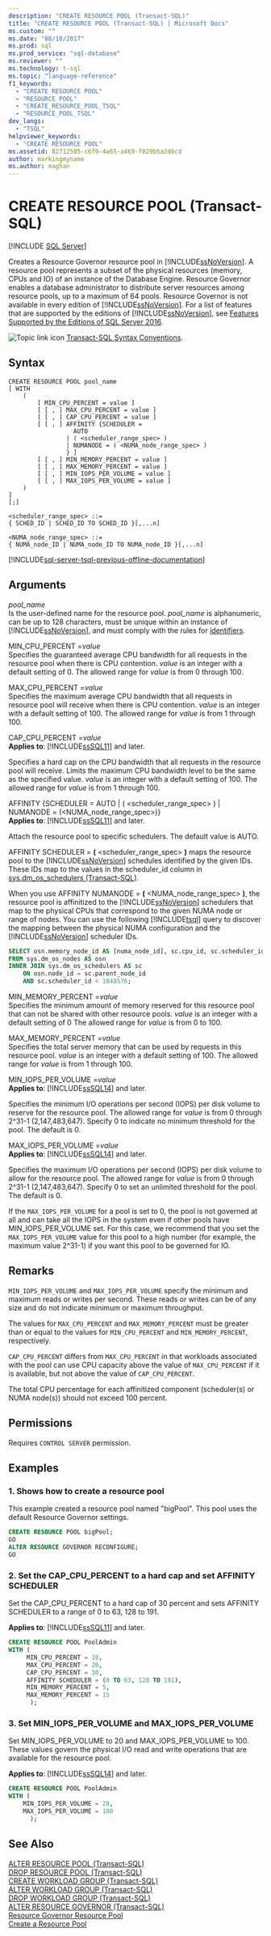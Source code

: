 ```yaml
---
description: "CREATE RESOURCE POOL (Transact-SQL)"
title: "CREATE RESOURCE POOL (Transact-SQL) | Microsoft Docs"
ms.custom: ""
ms.date: "08/10/2017"
ms.prod: sql
ms.prod_service: "sql-database"
ms.reviewer: ""
ms.technology: t-sql
ms.topic: "language-reference"
f1_keywords: 
  - "CREATE RESOURCE POOL"
  - "RESOURCE POOL"
  - "CREATE_RESOURCE_POOL_TSQL"
  - "RESOURCE_POOL_TSQL"
dev_langs: 
  - "TSQL"
helpviewer_keywords: 
  - "CREATE RESOURCE POOL"
ms.assetid: 82712505-c6f9-4a65-a469-f029b5a2d6cd
author: markingmyname
ms.author: maghan
---
```

# CREATE RESOURCE POOL (Transact-SQL)
[!INCLUDE [SQL Server](../../includes/applies-to-version/sqlserver.md)]

Creates a Resource Governor resource pool in [!INCLUDE[ssNoVersion](../../includes/ssnoversion-md.md)]. A resource pool represents a subset of the physical resources (memory, CPUs and IO) of an instance of the Database Engine. Resource Governor enables a database administrator to distribute server resources among resource pools, up to a maximum of 64 pools. Resource Governor is not available in every edition of [!INCLUDE[ssNoVersion](../../includes/ssnoversion-md.md)]. For a list of features that are supported by the editions of [!INCLUDE[ssNoVersion](../../includes/ssnoversion-md.md)], see [Features Supported by the Editions of SQL Server 2016](~/sql-server/editions-and-supported-features-for-sql-server-2016.md).  
  
![Topic link icon](../../database-engine/configure-windows/media/topic-link.gif "Topic link icon") [Transact-SQL Syntax Conventions](../../t-sql/language-elements/transact-sql-syntax-conventions-transact-sql.md).  
  
## Syntax  
```syntaxsql
CREATE RESOURCE POOL pool_name  
[ WITH  
    (  
        [ MIN_CPU_PERCENT = value ]  
        [ [ , ] MAX_CPU_PERCENT = value ]   
        [ [ , ] CAP_CPU_PERCENT = value ]   
        [ [ , ] AFFINITY {SCHEDULER =  
                  AUTO 
                | ( <scheduler_range_spec> )   
                | NUMANODE = ( <NUMA_node_range_spec> )
                } ]   
        [ [ , ] MIN_MEMORY_PERCENT = value ]  
        [ [ , ] MAX_MEMORY_PERCENT = value ]  
        [ [ , ] MIN_IOPS_PER_VOLUME = value ]  
        [ [ , ] MAX_IOPS_PER_VOLUME = value ]  
    )   
]  
[;]  
  
<scheduler_range_spec> ::=  
{ SCHED_ID | SCHED_ID TO SCHED_ID }[,...n]  
  
<NUMA_node_range_spec> ::=  
{ NUMA_node_ID | NUMA_node_ID TO NUMA_node_ID }[,...n]  
```  
  
[!INCLUDE[sql-server-tsql-previous-offline-documentation](../../includes/sql-server-tsql-previous-offline-documentation.md)]

## Arguments
*pool_name*  
Is the user-defined name for the resource pool. *pool_name* is alphanumeric, can be up to 128 characters, must be unique within an instance of [!INCLUDE[ssNoVersion](../../includes/ssnoversion-md.md)], and must comply with the rules for [identifiers](../../relational-databases/databases/database-identifiers.md).  
  
MIN_CPU_PERCENT =*value*  
Specifies the guaranteed average CPU bandwidth for all requests in the resource pool when there is CPU contention. *value* is an integer with a default setting of 0. The allowed range for *value* is from 0 through 100.  
  
MAX_CPU_PERCENT =*value*  
Specifies the maximum average CPU bandwidth that all requests in resource pool will receive when there is CPU contention. *value* is an integer with a default setting of 100. The allowed range for *value* is from 1 through 100.  
  
CAP_CPU_PERCENT =*value*   
**Applies to**: [!INCLUDE[ssSQL11](../../includes/sssql11-md.md)] and later.  
  
Specifies a hard cap on the CPU bandwidth that all requests in the resource pool will receive. Limits the maximum CPU bandwidth level to be the same as the specified value. *value* is an integer with a default setting of 100. The allowed range for *value* is from 1 through 100.  
  
AFFINITY {SCHEDULER = AUTO | ( \<scheduler_range_spec> ) | NUMANODE = (\<NUMA_node_range_spec>)}      
**Applies to**: [!INCLUDE[ssSQL11](../../includes/sssql11-md.md)] and later.  
  
Attach the resource pool to specific schedulers. The default value is AUTO.  
  
AFFINITY SCHEDULER = **(** \<scheduler_range_spec> **)** maps the resource pool to the [!INCLUDE[ssNoVersion](../../includes/ssnoversion-md.md)] schedules identified by the given IDs. These IDs map to the values in the scheduler_id column in [sys.dm_os_schedulers &#40;Transact-SQL&#41;](../../relational-databases/system-dynamic-management-views/sys-dm-os-schedulers-transact-sql.md). 
  
When you use AFFINITY NUMANODE = **(** \<NUMA_node_range_spec> **)**, the resource pool is affinitized to the [!INCLUDE[ssNoVersion](../../includes/ssnoversion-md.md)] schedulers that map to the physical CPUs that correspond to the given NUMA node or range of nodes. You can use the following [!INCLUDE[tsql](../../includes/tsql-md.md)] query to discover the mapping between the physical NUMA configuration and the [!INCLUDE[ssNoVersion](../../includes/ssnoversion-md.md)] scheduler IDs. 
  
```sql  
SELECT osn.memory_node_id AS [numa_node_id], sc.cpu_id, sc.scheduler_id  
FROM sys.dm_os_nodes AS osn  
INNER JOIN sys.dm_os_schedulers AS sc   
    ON osn.node_id = sc.parent_node_id   
    AND sc.scheduler_id < 1048576;  
```  
  
MIN_MEMORY_PERCENT =*value*    
Specifies the minimum amount of memory reserved for this resource pool that can not be shared with other resource pools. *value* is an integer with a default setting of 0 The allowed range for *value* is from 0 to 100.  
  
MAX_MEMORY_PERCENT =*value*    
Specifies the total server memory that can be used by requests in this resource pool. *value* is an integer with a default setting of 100. The allowed range for *value* is from 1 through 100.  
  
MIN_IOPS_PER_VOLUME =*value*    
**Applies to**: [!INCLUDE[ssSQL14](../../includes/sssql14-md.md)] and later.  
  
Specifies the minimum I/O operations per second (IOPS) per disk volume to reserve for the resource pool. The allowed range for *value* is from 0 through 2^31-1 (2,147,483,647). Specify 0 to indicate no minimum threshold for the pool. The default is 0.  
  
MAX_IOPS_PER_VOLUME =*value*    
**Applies to**: [!INCLUDE[ssSQL14](../../includes/sssql14-md.md)] and later.  
  
Specifies the maximum I/O operations per second (IOPS) per disk volume to allow for the resource pool. The allowed range for *value* is from 0 through 2^31-1 (2,147,483,647). Specify 0 to set an unlimited threshold for the pool. The default is 0.  
  
If the `MAX_IOPS_PER_VOLUME` for a pool is set to 0, the pool is not governed at all and can take all the IOPS in the system even if other pools have MIN_IOPS_PER_VOLUME set. For this case, we recommend that you set the `MAX_IOPS_PER_VOLUME` value for this pool to a high number (for example, the maximum value 2^31-1) if you want this pool to be governed for IO.  
  
## Remarks  
`MIN_IOPS_PER_VOLUME` and `MAX_IOPS_PER_VOLUME` specify the minimum and maximum reads or writes per second. These reads or writes can be of any size and do not indicate minimum or maximum throughput.  
  
The values for `MAX_CPU_PERCENT` and `MAX_MEMORY_PERCENT` must be greater than or equal to the values for `MIN_CPU_PERCENT` and `MIN_MEMORY_PERCENT`, respectively.  
  
`CAP_CPU_PERCENT` differs from `MAX_CPU_PERCENT` in that workloads associated with the pool can use CPU capacity above the value of `MAX_CPU_PERCENT` if it is available, but not above the value of `CAP_CPU_PERCENT`.  
  
The total CPU percentage for each affinitized component (scheduler(s) or NUMA node(s)) should not exceed 100 percent.  
  
## Permissions  
Requires `CONTROL SERVER` permission.  
  
## Examples  
### 1. Shows how to create a resource pool

This example created a resource pool named "bigPool". This pool uses the default Resource Governor settings.  
  
```sql  
CREATE RESOURCE POOL bigPool;  
GO  
ALTER RESOURCE GOVERNOR RECONFIGURE;  
GO  
```  
  
### 2. Set the CAP_CPU_PERCENT to a hard cap and set AFFINITY SCHEDULER

Set the CAP_CPU_PERCENT to a hard cap of 30 percent and sets AFFINITY SCHEDULER to a range of 0 to 63, 128 to 191. 
  
**Applies to**: [!INCLUDE[ssSQL11](../../includes/sssql11-md.md)] and later.  
  
```sql  
CREATE RESOURCE POOL PoolAdmin  
WITH (  
     MIN_CPU_PERCENT = 10,  
     MAX_CPU_PERCENT = 20,  
     CAP_CPU_PERCENT = 30,  
     AFFINITY SCHEDULER = (0 TO 63, 128 TO 191),  
     MIN_MEMORY_PERCENT = 5,  
     MAX_MEMORY_PERCENT = 15  
      );  
```  
  
### 3. Set MIN_IOPS_PER_VOLUME and MAX_IOPS_PER_VOLUME   

Set MIN_IOPS_PER_VOLUME to 20 and MAX_IOPS_PER_VOLUME to 100. These values govern the physical I/O read and write operations that are available for the resource pool.  
  
**Applies to**: [!INCLUDE[ssSQL14](../../includes/sssql14-md.md)] and later.  
  
```sql  
CREATE RESOURCE POOL PoolAdmin  
WITH (  
    MIN_IOPS_PER_VOLUME = 20,  
    MAX_IOPS_PER_VOLUME = 100  
      );  
```  
  
## See Also  
 [ALTER RESOURCE POOL &#40;Transact-SQL&#41;](../../t-sql/statements/alter-resource-pool-transact-sql.md)     
 [DROP RESOURCE POOL &#40;Transact-SQL&#41;](../../t-sql/statements/drop-resource-pool-transact-sql.md)     
 [CREATE WORKLOAD GROUP &#40;Transact-SQL&#41;](../../t-sql/statements/create-workload-group-transact-sql.md)     
 [ALTER WORKLOAD GROUP &#40;Transact-SQL&#41;](../../t-sql/statements/alter-workload-group-transact-sql.md)     
 [DROP WORKLOAD GROUP &#40;Transact-SQL&#41;](../../t-sql/statements/drop-workload-group-transact-sql.md)     
 [ALTER RESOURCE GOVERNOR &#40;Transact-SQL&#41;](../../t-sql/statements/alter-resource-governor-transact-sql.md)     
 [Resource Governor Resource Pool](../../relational-databases/resource-governor/resource-governor-resource-pool.md)     
 [Create a Resource Pool](../../relational-databases/resource-governor/create-a-resource-pool.md)    
  
